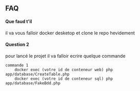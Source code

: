 
## FAQ

#### Que faud t'il
il va vous falloir docker desketop
et clone le repo hevidement

#### Question 2
pour lancé le projet il va falloir ecrire quelque commande

    commande 1
        docker exec (votre id de conteneur web) php app/database/CreateTable.php
        docker exec (votre id de conteneur sql) php app/database/FakeBdd.php

